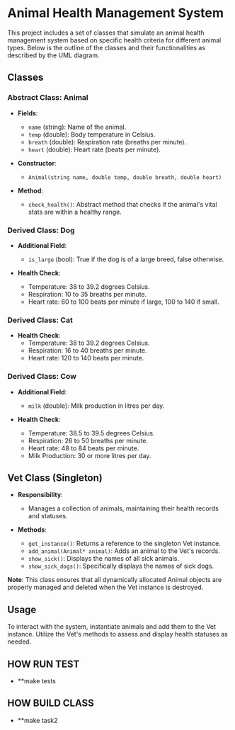 # Animal Health Management System

This project includes a set of classes that simulate an animal health management system based on specific health criteria for different animal types. Below is the outline of the classes and their functionalities as described by the UML diagram.

## Classes

### Abstract Class: Animal

- **Fields**:

  - `name` (string): Name of the animal.
  - `temp` (double): Body temperature in Celsius.
  - `breath` (double): Respiration rate (breaths per minute).
  - `heart` (double): Heart rate (beats per minute).

- **Constructor**:

  - `Animal(string name, double temp, double breath, double heart)`

- **Method**:
  - `check_health()`: Abstract method that checks if the animal's vital stats are within a healthy range.

### Derived Class: Dog

- **Additional Field**:

  - `is_large` (bool): True if the dog is of a large breed, false otherwise.

- **Health Check**:
  - Temperature: 38 to 39.2 degrees Celsius.
  - Respiration: 10 to 35 breaths per minute.
  - Heart rate: 60 to 100 beats per minute if large, 100 to 140 if small.

### Derived Class: Cat

- **Health Check**:
  - Temperature: 38 to 39.2 degrees Celsius.
  - Respiration: 16 to 40 breaths per minute.
  - Heart rate: 120 to 140 beats per minute.

### Derived Class: Cow

- **Additional Field**:

  - `milk` (double): Milk production in litres per day.

- **Health Check**:
  - Temperature: 38.5 to 39.5 degrees Celsius.
  - Respiration: 26 to 50 breaths per minute.
  - Heart rate: 48 to 84 beats per minute.
  - Milk Production: 30 or more litres per day.

## Vet Class (Singleton)

- **Responsibility**:

  - Manages a collection of animals, maintaining their health records and statuses.

- **Methods**:
  - `get_instance()`: Returns a reference to the singleton Vet instance.
  - `add_animal(Animal* animal)`: Adds an animal to the Vet's records.
  - `show_sick()`: Displays the names of all sick animals.
  - `show_sick_dogs()`: Specifically displays the names of sick dogs.

**Note**: This class ensures that all dynamically allocated Animal objects are properly managed and deleted when the Vet instance is destroyed.

## Usage

To interact with the system, instantiate animals and add them to the Vet instance. Utilize the Vet's methods to assess and display health statuses as needed.

## HOW RUN TEST

- \*\*make tests

## HOW BUILD CLASS

- \*\*make task2
